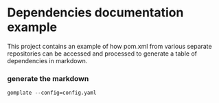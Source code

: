 # Dependencies documentation example

This project contains an example of how pom.xml from various separate 
repositories can be accessed and processed to generate a table of dependencies
in markdown.

### generate the markdown
```
gomplate --config=config.yaml
```